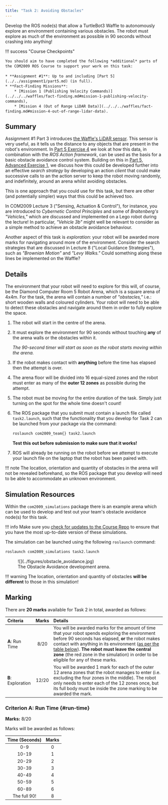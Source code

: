 ```yaml
---  
title: "Task 2: Avoiding Obstacles" 
---  
```


Develop the ROS node(s) that allow a TurtleBot3 Waffle to autonomously explore an environment containing various obstacles. The robot must explore as much of the environment as possible in 90 seconds without crashing into anything!

!!! success "Course Checkpoints"
    
    You should aim to have completed the following *additional* parts of the COM2009 ROS Course to support your work on this task: 

    * **Assignment #1**: Up to and including [Part 5](../../assignment1/part5.md) (in full).
    * **Fact-Finding Missions**:
        * [Mission 1 (Publishing Velocity Commands)](../../../waffles/fact-finding.md#mission-1-publishing-velocity-commands),
        * [Mission 4 (Out of Range LiDAR Data)](../../../waffles/fact-finding.md#mission-4-out-of-range-lidar-data).

## Summary

Assignment #1 Part 3 introduces [the Waffle's LiDAR sensor](../../assignment1/part3.md#lidar). This sensor is very useful, as it tells us the distance to any objects that are present in the robot's environment. In [Part 5 Exercise 4](../../assignment1/part5.md#ex4) we look at how this data, in combination with the *ROS Action framework*, can be used as the basis for a basic obstacle avoidance control system. Building on this in [Part 5, Advanced Exercise 1](../../assignment1/part5.md#adv_ex1), we discuss how this could be developed further into an effective *search strategy* by developing an action *client* that could make successive calls to an the action server to keep the robot moving randomly, and indefinitely, around an arena whilst avoiding obstacles.

This is one approach that you could use for this task, but there are other (and potentially simpler) ways that this could be achieved too. 

In COM2009 Lecture 3 ("Sensing, Actuation & Control"), for instance, you are introduced to *Cybernetic Control Principles* and some of *Braitenberg's "Vehicles,"* which are discussed and implemented on a Lego robot during the lecture! In particular, *"Vehicle 3b"* might well be relevant to consider as a simple method to achieve an obstacle avoidance behaviour.

Another aspect of this task is *exploration*: your robot will be awarded more marks for navigating around more of the environment. Consider the search strategies that are discussed in Lecture 8 ("Local Guidance Strategies"), such as *"Brownian Motion"* and *"Levy Walks."* Could something along these lines be implemented on the 
Waffle?

## Details

The environment that your robot will need to explore for this will, of course, be the Diamond Computer Room 5 Robot Arena, which is a square arena of 4x4m. For the task, the arena will contain a number of *"obstacles,"* i.e.: short wooden walls and coloured cylinders. Your robot will need to be able to detect these obstacles and navigate around them in order to fully explore the space.

1. The robot will start in the centre of the arena.
1. It must explore the environment for 90 seconds without touching **any** of the arena walls or the obstacles within it.

    *The 90-second timer will start as soon as the robot starts moving within the arena.*

1. If the robot makes contact with **anything** before the time has elapsed then the attempt is over.
1. The arena floor will be divided into 16 equal-sized zones and the robot must enter as many of the **outer 12 zones** as possible during the attempt.
1. The robot must be moving for the entire duration of the task. Simply just turning on the spot for the whole time doesn't count!

    <a name="launch"></a>

1. The ROS package that you submit must contain a launch file called `task2.launch`, such that the functionality that you develop for Task 2 can be launched from your package via the command:

    ```bash
    roslaunch com2009_team{} task2.launch
    ```

    **Test this out before submission to make sure that it works!**

1. ROS will already be running on the robot before we attempt to execute your launch file on the laptop that the robot has been paired with. 

!!! note
    The location, orientation and quantity of obstacles in the arena will not be revealed beforehand, so the ROS package that you develop will need to be able to accommodate an unknown environment. 

## Simulation Resources

Within the `com2009_simulations` package there is an example arena which can be used to develop and test out your team's obstacle avoidance node(s) for this task.

!!! info 
    Make sure you [check for updates to the Course Repo](../../../extras/tuos-ros.md#updating) to ensure that you have the most up-to-date version of these simulations.

The simulation can be launched using the following `roslaunch` command:

```bash
roslaunch com2009_simulations task2.launch
```

<a name="avoid_arena"></a>

<figure markdown>
  ![](../figures/obstacle_avoidance.jpg)
  <figcaption>The Obstacle Avoidance development arena.</figcaption>
</figure>

!!! warning
    The location, orientation and quantity of obstacles **will be different** to those in this simulation!

## Marking

There are **20 marks** available for Task 2 in total, awarded as follows:

<center>

| Criteria | Marks | Details |
| :--- | :---: | :--- |
| **A**: Run Time | 8/20 | You will be awarded marks for the amount of time that your robot spends exploring the environment before 90 seconds has elapsed, **or** the robot makes contact with anything in its environment ([as per the table below](#run-time)). **The robot must leave the central zone** (the red zone in the simulation) in order to be eligible for any of these marks. |
| **B**: Exploration | 12/20 | You will be awarded 1 mark for each of the outer 12 arena zones that the robot manages to enter (i.e. excluding the four zones in the middle). The robot only needs to enter each of the 12 zones once, but its full body must be inside the zone marking to be awarded the mark. |

</center>

### Criterion A: Run Time {#run-time}

**Marks:** 8/20

Marks will be awarded as follows:

<center>

| Time (Seconds) | Marks |
| :---: | :---: |
| 0-9 | 0 |
| 10-19 | 1 |
| 20-29 | 2 |
| 30-39 | 3 |
| 40-49 | 4 |
| 50-59 | 5 |
| 60-89 | 6 |
| The full 90! | 8 |

</center>